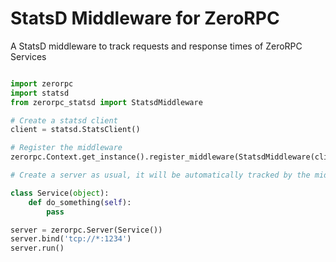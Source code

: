 # StatsD Middleware for ZeroRPC

A StatsD middleware to track requests and response times of ZeroRPC Services


```python

import zerorpc
import statsd
from zerorpc_statsd import StatsdMiddleware

# Create a statsd client
client = statsd.StatsClient()

# Register the middleware
zerorpc.Context.get_instance().register_middleware(StatsdMiddleware(client))

# Create a server as usual, it will be automatically tracked by the middleware

class Service(object):
    def do_something(self):
        pass

server = zerorpc.Server(Service())
server.bind('tcp://*:1234')
server.run()

```
